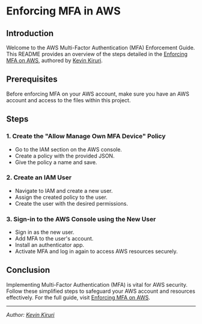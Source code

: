 # Enforcing MFA in AWS

## Introduction

Welcome to the AWS Multi-Factor Authentication (MFA) Enforcement Guide. This README provides an overview of the steps detailed in the [Enforcing MFA on AWS](link_to_your_blog_here), authored by [Kevin Kiruri](https://www.linkedin.com/in/kevin-kiruri/).

## Prerequisites

Before enforcing MFA on your AWS account, make sure you have an AWS account and access to the files within this project.

## Steps

### 1. Create the "Allow Manage Own MFA Device" Policy

- Go to the IAM section on the AWS console.
- Create a policy with the provided JSON.
- Give the policy a name and save.

### 2. Create an IAM User

- Navigate to IAM and create a new user.
- Assign the created policy to the user.
- Create the user with the desired permissions.

### 3. Sign-in to the AWS Console using the New User

- Sign in as the new user.
- Add MFA to the user's account.
- Install an authenticator app.
- Activate MFA and log in again to access AWS resources securely.

## Conclusion

Implementing Multi-Factor Authentication (MFA) is vital for AWS security. Follow these simplified steps to safeguard your AWS account and resources effectively. For the full guide, visit [Enforcing MFA on AWS](link_to_your_blog_here).

---

*Author: [Kevin Kiruri](https://www.linkedin.com/in/kevin-kiruri/)*